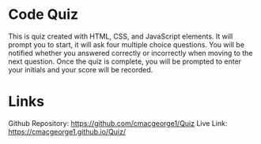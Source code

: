 # Code Quiz

This is quiz created with HTML, CSS, and JavaScript elements. It will prompt you to start, it will ask four multiple choice questions. You will be notified whether you answered correctly or incorrectly when moving to the next question. Once the quiz is complete, you will be prompted to enter your initials and your score will be recorded.

# Links
Github Repository: https://github.com/cmacgeorge1/Quiz
Live Link: https://cmacgeorge1.github.io/Quiz/

